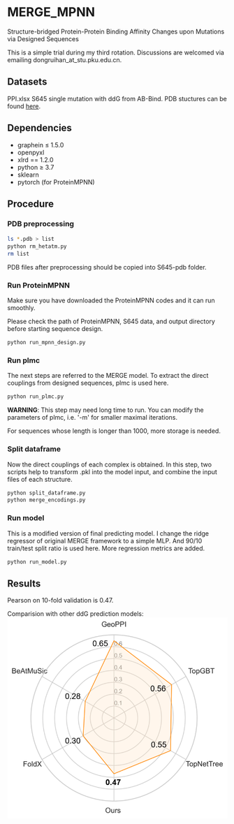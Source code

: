# MERGE_MPNN
Structure-bridged Protein-Protein Binding Affinity Changes upon Mutations via Designed Sequences

This is a simple trial during my third rotation. Discussions are welcomed via emailing dongruihan_at_stu.pku.edu.cn.

## Datasets
PPI.xlsx
S645 single mutation with ddG from AB-Bind. PDB stuctures can be found [here](https://github.com/sarahsirin/AB-Bind-Database). 

## Dependencies
- graphein ≤ 1.5.0
- openpyxl
- xlrd == 1.2.0
- python ≥ 3.7
- sklearn
- pytorch (for ProteinMPNN)

## Procedure
### PDB preprocessing
```bash
ls *.pdb > list
python rm_hetatm.py
rm list
```
PDB files after preprocessing should be copied into S645-pdb folder.

### Run ProteinMPNN
Make sure you have downloaded the ProteinMPNN codes and it can run smoothly.

Please check the path of ProteinMPNN, S645 data, and output directory before starting sequence design.
```bash
python run_mpnn_design.py
```

### Run plmc
The next steps are referred to the MERGE model. 
To extract the direct couplings from designed sequences, plmc is used here. 
```bash
python run_plmc.py
```
**WARNING**: This step may need long time to run. You can modify the parameters of plmc, i.e. '-m' for smaller maximal iterations. 

For sequences whose length is longer than 1000, more storage is needed. 

### Split dataframe
Now the direct couplings of each complex is obtained. In this step, two scripts help to transform .pkl into the model input, and combine the input files of each structure.
```bash
python split_dataframe.py
python merge_encodings.py
```

### Run model
This is a modified version of final predicting model. I change the ridge regressor of original MERGE framework to a simple MLP. And 90/10 train/test split ratio is used here. More regression metrics are added. 
```bash
python run_model.py
```

## Results
Pearson on 10-fold validation is 0.47.

Comparision with other ddG prediction models:
![image](https://github.com/ruihan-dong/MERGE_MPNN/blob/main/comparison.png)
